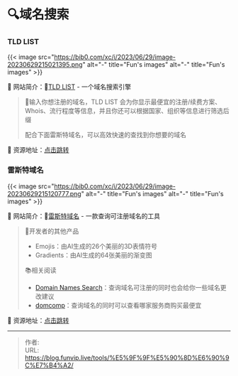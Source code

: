 # 🔍域名搜索


### TLD LIST 

{{< image src="https://bib0.com/xc/i/2023/06/29/image-20230629215021395.png" alt="-"  title="Fun's images" alt="-"  title="Fun's images" >}}    

📁 网站简介：🔎[TLD LIST](https://tld-list.com/) - 一个域名搜索引擎

>📄输入你想注册的域名，TLD LIST 会为你显示最便宜的注册/续费方案、Whois、流行程度等信息，并且你还可以根据国家、组织等信息进行筛选后缀
>
>配合下面雷斯特域名，可以高效快速的查找到你想要的域名

🔗 资源地址：[点击跳转](https://tld-list.com/)

### 雷斯特域名 

{{< image src="https://bib0.com/xc/i/2023/06/29/image-20230629215120777.png" alt="-"  title="Fun's images" alt="-"  title="Fun's images" >}}    

📁 网站简介：🔎[雷斯特域名](https://domains.ray.st/) - 一款查询可注册域名的工具

>📖开发者的其他产品
>- Emojis：由AI生成的26个美丽的3D表情符号
>- Gradients：由AI生成的64张美丽的渐变图
>
>📚相关阅读
>- [Domain Names Search](https://instantdomainsearch.com/)：查询域名可注册的同时也会给你一些域名更改建议
>- [domcomp](https://www.domcomp.com/)：查询域名的同时可以查看哪家服务商购买最便宜

🔗 资源地址：[点击跳转](https://domains.ray.st/)


---

> 作者:   
> URL: https://blog.funvip.live/tools/%E5%9F%9F%E5%90%8D%E6%90%9C%E7%B4%A2/  

